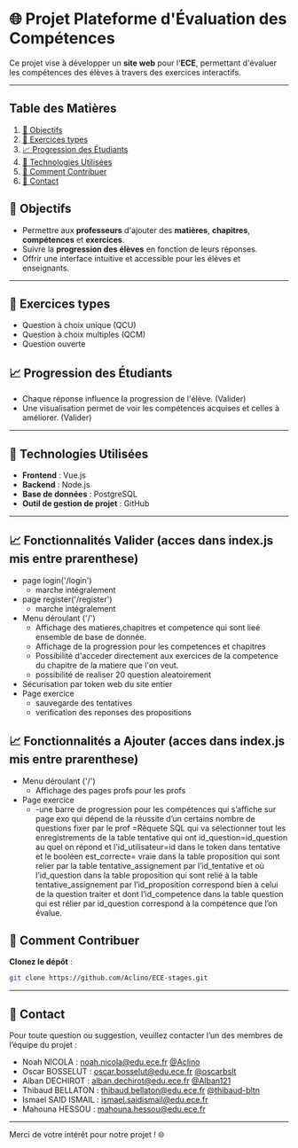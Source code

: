 # 🌐 Projet Plateforme d'Évaluation des Compétences
Ce projet vise à développer un **site web** pour l'**ECE**, permettant d'évaluer les compétences des élèves à travers des exercices interactifs.

---
## Table des Matières

1. [🎯 Objectifs](#-objectifs)
2. [📝 Exercices types](#-exercices-types)
3. [📈 Progression des Étudiants](#-progression-des-étudiants)
4. [🚀 Technologies Utilisées](#-technologies-utilisées)
5. [📝 Comment Contribuer](#-comment-contribuer)
6. [📧 Contact](#-contact)

## 🎯 Objectifs

- Permettre aux **professeurs** d'ajouter des **matières**, **chapitres**, **compétences** et **exercices**.  
- Suivre la **progression des élèves** en fonction de leurs réponses.  
- Offrir une interface intuitive et accessible pour les élèves et enseignants.  

---

## 📝 Exercices types

- Question à choix unique (QCU)  
- Question à choix multiples (QCM)  
- Question ouverte

## 📈 Progression des Étudiants

- Chaque réponse influence la progression de l'élève. (Valider)  
- Une visualisation permet de voir les compétences acquises et celles à améliorer. (Valider) 

---

## 🚀 Technologies Utilisées

- **Frontend** : Vue.js
- **Backend** : Node.js
- **Base de données** : PostgreSQL
- **Outil de gestion de projet** : GitHub

---
## 📈 Fonctionnalités Valider (acces dans index.js mis entre prarenthese)

- page login('/login')
   - marche intégralement
- page register('/register')
   - marche intégralement
- Menu déroulant ('/')
   - Affichage des matieres,chapitres et competence qui sont lieé ensemble de base de donnée.
   - Affichage de la progression pour les competences et chapitres
   - Possibilité d'acceder directement aux exercices de la competence du chapitre de la matiere que l'on veut.
   - possibilité de realiser 20 question aleatoirement 
- Sécurisation par token web du site entier
- Page exercice
   - sauvegarde des tentatives
   - verification des reponses des propositions

## 📈 Fonctionnalités a Ajouter (acces dans index.js mis entre prarenthese)

- Menu déroulant ('/')
   - Affichage des pages profs pour les profs
- Page exercice
   - -une barre de progression pour les compétences qui s’affiche sur page exo qui dépend de la réussite d’un certains nombre de questions fixer par le prof
=Rêquete SQL qui va sélectionner tout les enregistrements de la table tentative qui ont id_question=id_question au quel on répond et l'id_utilisateur=id dans le token dans tentative et le booléen est_correcte= vraie dans la table proposition qui sont relier par la table tentative_assignement par l’id_tentative et où l’id_question dans la table proposition qui sont relié à la table tentative_assignement par l’id_proposition correspond bien à celui de la question traiter et dont l’id_competence dans la table question qui est rélier par id_question correspond à la compétence que l’on évalue.

## 📝 Comment Contribuer

**Clonez le dépôt** :  
   ```bash
   git clone https://github.com/Aclino/ECE-stages.git
   ```

---

## 📧 Contact

Pour toute question ou suggestion, veuillez contacter l’un des membres de l’équipe du projet :

- Noah NICOLA : [noah.nicola@edu.ece.fr](mailto:noah.nicola@edu.ece.fr)  [@Aclino](https://github.com/Aclino) 
- Oscar BOSSELUT : [oscar.bosselut@edu.ece.fr](mailto:oscar.bosselut@edu.ece.fr) [@oscarbslt](https://github.com/oscarbslt)
- Alban DECHIROT : [alban.dechirot@edu.ece.fr](mailto:alban.dechirot@edu.ece.fr) [@Alban121](https://github.com/Alban121)
- Thibaud BELLATON : [thibaud.bellaton@edu.ece.fr](mailto:thibaud.bellaton@edu.ece.fr)  [@thibaud-bltn](https://github.com/thibaud-bltn)
- Ismael SAID ISMAIL : [ismael.saidismail@edu.ece.fr](mailto:ismael.saidismail@edu.ece.fr)
- Mahouna HESSOU : [mahouna.hessou@edu.ece.fr](mailto:mahouna.hessou@edu.ece.fr)

---

Merci de votre intérêt pour notre projet ! 🌐
